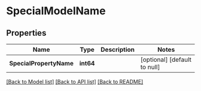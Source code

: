 # SpecialModelName

## Properties
Name | Type | Description | Notes
------------ | ------------- | ------------- | -------------
**SpecialPropertyName** | **int64** |  | [optional] [default to null]

[[Back to Model list]](../README.md#documentation-for-models) [[Back to API list]](../README.md#documentation-for-api-endpoints) [[Back to README]](../README.md)


